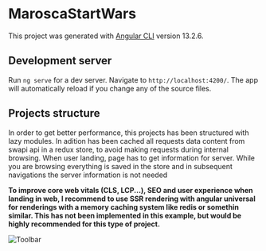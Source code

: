 # MaroscaStartWars

This project was generated with [Angular CLI](https://github.com/angular/angular-cli) version 13.2.6.

## Development server

Run `ng serve` for a dev server. Navigate to `http://localhost:4200/`. The app will automatically reload if you change any of the source files.

## Projects structure

In order to get better performance, this projects has been structured with lazy modules. In adition has been cached all requests data content from swapi api in a redux store, to avoid making requests during internal browsing. When user landing, page has to get information for server. While you are browsing everything is saved in the store and in subsequent navigations the server information is not needed

**To improve core web vitals (CLS, LCP...), SEO and user experience when landing in web, I recommend to use SSR rendering with angular universal for renderings with a memory caching system like redis or somethin similar. This has not been implemented in this example, but would be highly recommended for this type of project.**

![Toolbar](https://raw.github.com/marosca/starwars/master/picture.jpg)
